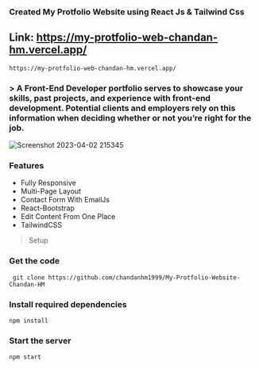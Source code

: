 ### Created My Protfolio Website using React Js & Tailwind Css

## Link: https://my-protfolio-web-chandan-hm.vercel.app/
```
https://my-protfolio-web-chandan-hm.vercel.app/
```

### > A Front-End Developer portfolio serves to showcase your skills, past projects, and experience with front-end development. Potential clients and employers rely on this information when deciding whether or not you’re right for the job.

![Screenshot 2023-04-02 215345](https://user-images.githubusercontent.com/109410990/229365831-ac8c2058-2e22-435a-9409-7088c5478018.png)

### Features

* Fully Responsive
* Multi-Page Layout
* Contact Form With EmailJs
* React-Bootstrap
* Edit Content From One Place
* TailwindCSS

> Setup

### Get the code

```
 git clone https://github.com/chandanhm1999/My-Protfolio-Website-Chandan-HM
 ```

### Install required dependencies

```
npm install
```

### Start the server

```
npm start
```
